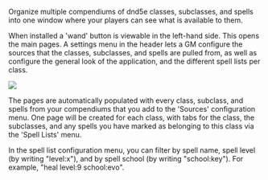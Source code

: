 Organize multiple compendiums of dnd5e classes, subclasses, and spells into one window where your players can see what is available to them.

When installed a 'wand' button is viewable in the left-hand side. This opens the main pages. A settings menu in the header lets a GM configure the sources that the classes, subclasses, and spells are pulled from, as well as configure the general look of the application, and the different spell lists per class.

<img src="https://i.imgur.com/713yAZ0.png">

The pages are automatically populated with every class, subclass, and spells from your compendiums that you add to the 'Sources' configuration menu. One page will be created for each class, with tabs for the class, the subclasses, and any spells you have marked as belonging to this class via the 'Spell Lists' menu.

In the spell list configuration menu, you can filter by spell name, spell level (by writing "level:x"), and by spell school (by writing "school:key"). For example, "heal level:9 school:evo".
